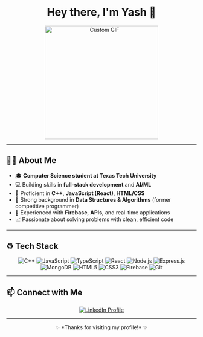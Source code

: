 
<h1 align="center">
  Hey there, I'm Yash 👋
</h1>


<p align="center">
  <img src="https://media4.giphy.com/media/v1.Y2lkPTc5MGI3NjExMno1OHhkdndscG1hbWp4N3ZyMXZpYjdhc2I1NW1iNjQ3dGl2ZHoyNCZlcD12MV9pbnRlcm5hbF9naWZfYnlfaWQmY3Q9Zw/VvXg0yjJQgfEQ/giphy.gif" width="300" alt="Custom GIF">
</p>

---

## 🧑‍💻 About Me
- 🎓 **Computer Science student at Texas Tech University**
- 💻 Building skills in **full-stack development** and **AI/ML**
- 🔹 Proficient in **C++**, **JavaScript (React)**, **HTML/CSS**
- 🔹 Strong background in **Data Structures & Algorithms** (former competitive programmer)
- 🔹 Experienced with **Firebase**, **APIs**, and real-time applications
- 📈 Passionate about solving problems with clean, efficient code

---

## ⚙️ Tech Stack
<div align="center">

![C++](https://img.shields.io/badge/C%2B%2B-00599C?style=for-the-badge&logo=c%2B%2B&logoColor=white)
![JavaScript](https://img.shields.io/badge/JavaScript-323330?style=for-the-badge&logo=javascript&logoColor=F7DF1E)
![TypeScript](https://img.shields.io/badge/TypeScript-3178C6?style=for-the-badge&logo=typescript&logoColor=white)
![React](https://img.shields.io/badge/React-20232A?style=for-the-badge&logo=react&logoColor=61DAFB)
![Node.js](https://img.shields.io/badge/Node.js-339933?style=for-the-badge&logo=node.js&logoColor=white)
![Express.js](https://img.shields.io/badge/Express.js-000000?style=for-the-badge&logo=express&logoColor=white)
![MongoDB](https://img.shields.io/badge/MongoDB-47A248?style=for-the-badge&logo=mongodb&logoColor=white)
![HTML5](https://img.shields.io/badge/HTML5-E34F26?style=for-the-badge&logo=html5&logoColor=white)
![CSS3](https://img.shields.io/badge/CSS3-1572B6?style=for-the-badge&logo=css3&logoColor=white)
![Firebase](https://img.shields.io/badge/Firebase-ffca28?style=for-the-badge&logo=firebase&logoColor=black)
![Git](https://img.shields.io/badge/Git-F05032?style=for-the-badge&logo=git&logoColor=white)

</div>

---

## 📫 Connect with Me
<p align="center">
  <a href="https://www.linkedin.com/in/tashfiq-khan-yash/">
    <img src="https://img.shields.io/badge/LinkedIn-0077B5?style=for-the-badge&logo=linkedin&logoColor=white" alt="LinkedIn Profile">
  </a>
</p>

---

<p align="center">
  ✨ *Thanks for visiting my profile!* ✨
</p>
